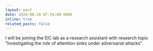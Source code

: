 ```yaml
---
layout: post
date: 2024-08-20 07:59:00-0400
inline: true
related_posts: false
---
```


I will be joining the EIC lab as a research assistant with research topic "Investigating the role of attention sinks under adversarial attacks". 
